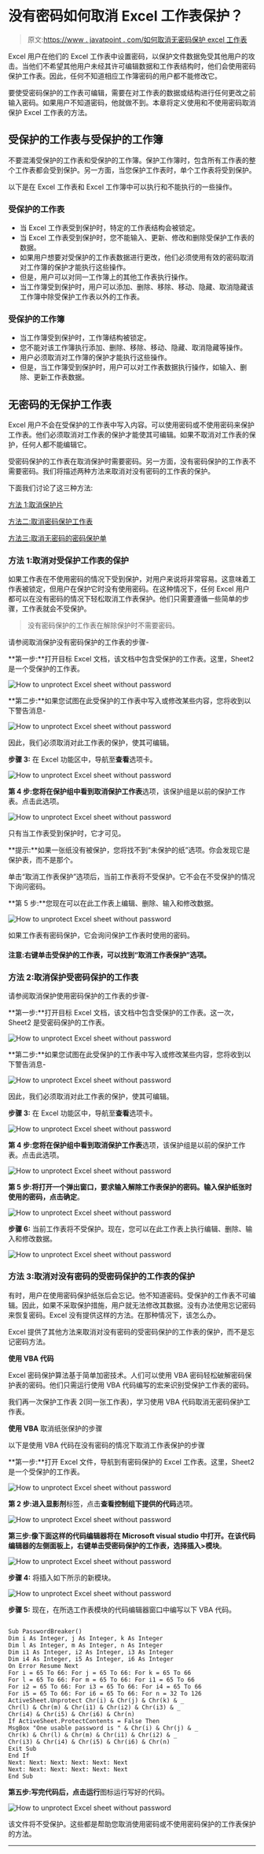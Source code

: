 # 没有密码如何取消 Excel 工作表保护？

> 原文:[https://www . javatpoint . com/如何取消无密码保护 excel 工作表](https://www.javatpoint.com/how-to-unprotect-excel-sheet-without-password)

Excel 用户在他们的 Excel 工作表中设置密码，以保护文件数据免受其他用户的攻击。当他们不希望其他用户未经其许可编辑数据和工作表结构时，他们会使用密码保护工作表。因此，任何不知道相应工作簿密码的用户都不能修改它。

要使受密码保护的工作表可编辑，需要在对工作表的数据或结构进行任何更改之前输入密码。如果用户不知道密码，他就做不到。本章将定义使用和不使用密码取消保护 Excel 工作表的方法。

## 受保护的工作表与受保护的工作簿

不要混淆受保护的工作表和受保护的工作簿。保护工作簿时，包含所有工作表的整个工作表都会受到保护。另一方面，当您保护工作表时，单个工作表将受到保护。

以下是在 Excel 工作表和 Excel 工作簿中可以执行和不能执行的一些操作。

### 受保护的工作表

*   当 Excel 工作表受到保护时，特定的工作表结构会被锁定。
*   当 Excel 工作表受到保护时，您不能输入、更新、修改和删除受保护工作表的数据。
*   如果用户想要对受保护的工作表数据进行更改，他们必须使用有效的密码取消对工作簿的保护才能执行这些操作。
*   但是，用户可以对同一工作簿上的其他工作表执行操作。
*   当工作簿受到保护时，用户可以添加、删除、移除、移动、隐藏、取消隐藏该工作簿中除受保护工作表以外的工作表。

### 受保护的工作簿

*   当工作簿受到保护时，工作簿结构被锁定。
*   您不能对该工作簿执行添加、删除、移除、移动、隐藏、取消隐藏等操作。
*   用户必须取消对工作簿的保护才能执行这些操作。
*   但是，当工作簿受到保护时，用户可以对工作表数据执行操作，如输入、删除、更新工作表数据。

## 无密码的无保护工作表

Excel 用户不会在受保护的工作表中写入内容。可以使用密码或不使用密码来保护工作表。他们必须取消对工作表的保护才能使其可编辑。如果不取消对工作表的保护，任何人都不能编辑它。

受密码保护的工作表在取消保护时需要密码。另一方面，没有密码保护的工作表不需要密码。我们将描述两种方法来取消对没有密码的工作表的保护。

下面我们讨论了这三种方法:

[方法 1:取消保护片](#Method1)

[方法二:取消密码保护工作表](#Method2)

[方法三:取消无密码的密码保护单](#Method3)

### 方法 1:取消对受保护工作表的保护

如果工作表在不使用密码的情况下受到保护，对用户来说将非常容易。这意味着工作表被锁定，但用户在保护它时没有使用密码。在这种情况下，任何 Excel 用户都可以在没有密码的情况下轻松取消工作表保护。他们只需要遵循一些简单的步骤，工作表就会不受保护。

> 没有密码保护的工作表在解除保护时不需要密码。

请参阅取消保护没有密码保护的工作表的步骤-

**第一步:**打开目标 Excel 文档，该文档中包含受保护的工作表。这里，Sheet2 是一个受保护的工作表。

![How to unprotect Excel sheet without password](../Images/472935959197505c25813167660cf6e6.png)

**第二步:**如果您试图在此受保护的工作表中写入或修改某些内容，您将收到以下警告消息-

![How to unprotect Excel sheet without password](../Images/8fc2a15f64737c6b05f8967995d54fe0.png)

因此，我们必须取消对此工作表的保护，使其可编辑。

**步骤 3:** 在 Excel 功能区中，导航至**查看**选项卡。

![How to unprotect Excel sheet without password](../Images/1b1cbee8df26096dbf34c55e925060f0.png)

**第 4 步:**您将在保护组中看到**取消保护工作表**选项，该保护组是以前的保护工作表。点击此选项。

![How to unprotect Excel sheet without password](../Images/a5a7af9b35b5d8a00b2a3334c36dfd16.png)

只有当工作表受到保护时，它才可见。

**提示:**如果一张纸没有被保护，您将找不到“未保护的纸”选项。你会发现它是保护表，而不是那个。

单击“取消工作表保护”选项后，当前工作表将不受保护。它不会在不受保护的情况下询问密码。

**第 5 步:**您现在可以在此工作表上编辑、删除、输入和修改数据。

![How to unprotect Excel sheet without password](../Images/0fee10bc893d42926327700fc6a71d25.png)

如果工作表有密码保护，它会询问保护工作表时使用的密码。

#### 注意:右键单击受保护的工作表，可以找到“取消工作表保护”选项。

### 方法 2:取消保护受密码保护的工作表

请参阅取消保护使用密码保护的工作表的步骤-

**第一步:**打开目标 Excel 文档，该文档中包含受保护的工作表。这一次，Sheet2 是受密码保护的工作表。

![How to unprotect Excel sheet without password](../Images/fdd6f8f44ba29f145ab91fb185ff9c64.png)

**第二步:**如果您试图在此受保护的工作表中写入或修改某些内容，您将收到以下警告消息-

![How to unprotect Excel sheet without password](../Images/0bbdd83f7dd21ac526bf5c958ff04250.png)

因此，我们必须取消对此工作表的保护，使其可编辑。

**步骤 3:** 在 Excel 功能区中，导航至**查看**选项卡。

![How to unprotect Excel sheet without password](../Images/7e8684dd055faf09a91fc5cf1d1ace27.png)

**第 4 步:**您将在保护组中看到**取消保护工作表**选项，该保护组是以前的保护工作表。点击此选项。

![How to unprotect Excel sheet without password](../Images/52a87d4df37b7c0cfddacca3a197a8cd.png)

**第 5 步:**将打开一个弹出窗口，要求输入解除工作表保护的密码。输入保护纸张时使用的密码，点击**确定**。

![How to unprotect Excel sheet without password](../Images/ad39cbfffcf9217f94ed6ac04f8e78b1.png)

**步骤 6:** 当前工作表将不受保护。现在，您可以在此工作表上执行编辑、删除、输入和修改数据。

![How to unprotect Excel sheet without password](../Images/87fdc6ef0944d5921020da7255e6e884.png)

### 方法 3:取消对没有密码的受密码保护的工作表的保护

有时，用户在使用密码保护纸张后会忘记。他不知道密码。受保护的工作表不可编辑。因此，如果不采取保护措施，用户就无法修改其数据。没有办法使用忘记密码来恢复密码。Excel 没有提供这样的方法。在那种情况下，该怎么办。

Excel 提供了其他方法来取消对没有密码的受密码保护的工作表的保护，而不是忘记密码方法。

**使用 VBA 代码**

Excel 密码保护算法基于简单加密技术。人们可以使用 VBA 密码轻松破解密码保护表的密码。他们只需运行使用 VBA 代码编写的宏来识别受保护工作表的密码。

我们再一次保护工作表 2(同一张工作表)，学习使用 VBA 代码取消无密码保护工作表。

**使用 VBA** 取消纸张保护的步骤

以下是使用 VBA 代码在没有密码的情况下取消工作表保护的步骤

**第一步:**打开 Excel 文件，导航到有密码保护的 Excel 工作表。这里，Sheet2 是一个受保护的工作表。

![How to unprotect Excel sheet without password](../Images/b124446b7560e7098b3ce25a9778aff0.png)

**第 2 步:**进入**显影剂**标签，点击**查看控制组下提供的代码**选项。

![How to unprotect Excel sheet without password](../Images/83da6b339297e512406704edc08d9429.png)

**第三步:**像下面这样的代码编辑器将在 Microsoft visual studio 中打开。在该代码编辑器的左侧面板上，右键单击受密码保护的工作表，选择**插入>模块**。

![How to unprotect Excel sheet without password](../Images/0f7c524648620efa7510e02bc50c7274.png)

**步骤 4:** 将插入如下所示的新模块。

![How to unprotect Excel sheet without password](../Images/6458448e6fba05916b74bbba77345b82.png)

**步骤 5:** 现在，在所选工作表模块的代码编辑器窗口中编写以下 VBA 代码。

```

Sub PasswordBreaker()
Dim i As Integer, j As Integer, k As Integer
Dim l As Integer, m As Integer, n As Integer
Dim i1 As Integer, i2 As Integer, i3 As Integer
Dim i4 As Integer, i5 As Integer, i6 As Integer
On Error Resume Next
For i = 65 To 66: For j = 65 To 66: For k = 65 To 66
For l = 65 To 66: For m = 65 To 66: For i1 = 65 To 66
For i2 = 65 To 66: For i3 = 65 To 66: For i4 = 65 To 66
For i5 = 65 To 66: For i6 = 65 To 66: For n = 32 To 126
ActiveSheet.Unprotect Chr(i) & Chr(j) & Chr(k) & _
Chr(l) & Chr(m) & Chr(i1) & Chr(i2) & Chr(i3) & _
Chr(i4) & Chr(i5) & Chr(i6) & Chr(n)
If ActiveSheet.ProtectContents = False Then
MsgBox "One usable password is " & Chr(i) & Chr(j) & _
Chr(k) & Chr(l) & Chr(m) & Chr(i1) & Chr(i2) & _
Chr(i3) & Chr(i4) & Chr(i5) & Chr(i6) & Chr(n)
Exit Sub
End If
Next: Next: Next: Next: Next: Next
Next: Next: Next: Next: Next: Next
End Sub

```

**第五步:**写完代码后，点击**运行**图标运行写好的代码。

![How to unprotect Excel sheet without password](../Images/4780c0df957c2c341303118c2565e3c7.png)

该文件将不受保护。这些都是帮助您取消使用密码或不使用密码保护的工作表保护的方法。

* * *